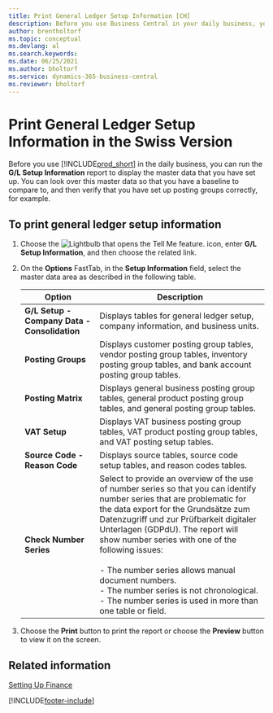 ```yaml
---
title: Print General Ledger Setup Information [CH]
description: Before you use Business Central in your daily business, you can run the G/L Setup Information report to display the master data that you have set up.
author: brentholtorf
ms.topic: conceptual
ms.devlang: al
ms.search.keywords:
ms.date: 06/25/2021
ms.author: bholtorf
ms.service: dynamics-365-business-central
ms.reviewer: bholtorf
---
```

# Print General Ledger Setup Information in the Swiss Version
Before you use [!INCLUDE[prod_short](../../includes/prod_short.md)] in the daily business, you can run the **G/L Setup Information** report to display the master data that you have set up. You can look over this master data so that you have a baseline to compare to, and then verify that you have set up posting groups correctly, for example.  

## To print general ledger setup information  

1.  Choose the ![Lightbulb that opens the Tell Me feature.](../../media/ui-search/search_small.png "Tell me what you want to do") icon, enter **G/L Setup Information**, and then choose the related link.  
2.  On the **Options** FastTab, in the **Setup Information** field, select the master data area as described in the following table.  

    |Option|Description|  
    |-------------------------------------|---------------------------------------|  
    |**G/L Setup - Company Data - Consolidation**|Displays tables for general ledger setup, company information, and business units.|  
    |**Posting Groups**|Displays customer posting group tables, vendor posting group tables, inventory posting group tables, and bank account posting group tables.|  
    |**Posting Matrix**|Displays general business posting group tables, general product posting group tables, and general posting group tables.|  
    |**VAT Setup**|Displays VAT business posting group tables, VAT product posting group tables, and VAT posting setup tables.|  
    |**Source Code - Reason Code**|Displays source tables, source code setup tables, and reason codes tables.|  
    |**Check Number Series**|Select to provide an overview of the use of number series so that you can identify number series that are problematic for the data export for the Grundsätze zum Datenzugriff und zur Prüfbarkeit digitaler Unterlagen (GDPdU). The report will show number series with one of the following issues:<br /><br /> -   The number series allows manual document numbers.<br />-   The number series is not chronological.<br />-   The number series is used in more than one table or field.|  

3.  Choose the **Print** button to print the report or choose the **Preview** button to view it on the screen.  

## Related information  
[Setting Up Finance](../../finance-setup-finance.md)


[!INCLUDE[footer-include](../../includes/footer-banner.md)]